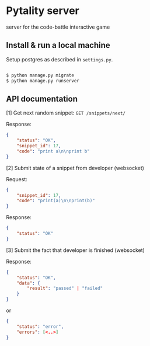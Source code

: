 # Pytality server

server for the code-battle interactive game

## Install & run a local machine

Setup postgres as described in `settings.py`.

```bash

$ python manage.py migrate
$ python manage.py runserver

```

## API documentation

[1] Get next random snippet: `GET /snippets/next/`

Response:
```json
{
    "status": "OK",
    "snippet_id": 17,
    "code": "print a\n\nprint b"
}
```

[2] Submit state of a snippet from developer (websocket)

Request:
```json
{
    "snippet_id": 17,
    "code": "print(a)\n\nprint(b)" 
}
```

Response:
```json
{
    "status": "OK"
}
```

[3] Submit the fact that developer is finished (websocket)

Response:
```json
{
    "status": "OK",
    "data": {
        "result": "passed" | "failed"
    }    
}
```

or

```json
{
    "status": "error",
    "errors": [<..>]
}
```